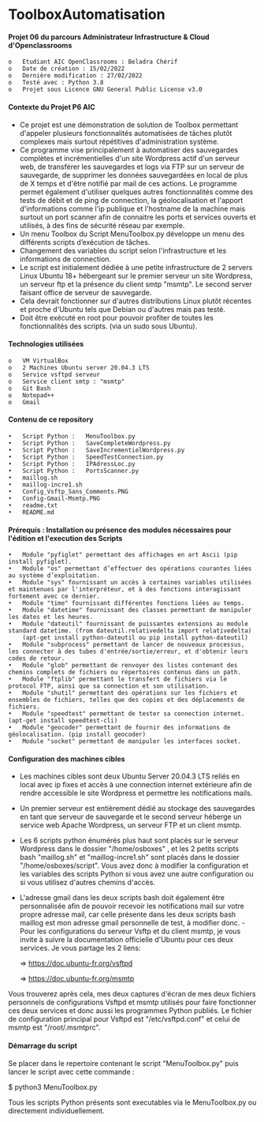 # ToolboxAutomatisation

#### Projet 06 du parcours Administrateur Infrastructure & Cloud d'Openclassrooms

	o	Etudiant AIC OpenClassrooms : Beladra Chérif
	o	Date de création : 15/02/2022
	o	Dernière modification : 27/02/2022
	o	Testé avec : Python 3.8
	o	Projet sous Licence GNU General Public License v3.0


#### Contexte du Projet P6 AIC
  
 - Ce projet est une démonstration de solution de Toolbox 
   permettant d'appeler plusieurs fonctionnalités automatisées de tâches plutôt complexes 
   mais surtout répétitives d'administration système.
 - Ce programme vise principalement à automatiser des sauvegardes complètes et incrémentielles d'un site Wordpress actif d'un serveur web, 
   de transférer les sauvegardes et logs via FTP sur un serveur de sauvegarde, de supprimer les données sauvegardées en local de plus de X temps
   et d'être notifié par mail de ces actions.
   Le programme permet également d'utiliser quelques autres fonctionnalités comme des tests de débit et de ping de connection, 
   la géolocalisation et l'apport d'informations comme l'ip publique et l'hostname de la machine mais surtout un port scanner 
   afin de connaitre les ports et services ouverts et utilisés, à des fins de sécurité réseau par exemple. 
 - Un menu Toolbox du Script MenuToolbox.py développe un menu 
   des différents scripts d’exécution de tâches.
 - Changement des variables du script selon l'infrastructure et les informations de connection.
 - Le script est initialement dédiée à une petite infrastructure de 2 servers Linux Ubuntu 18+ 
   hébergeant sur le premier serveur un site Wordpress, un serveur ftp et la présence du client 
   smtp "msmtp". Le second server faisant office de serveur de sauvegarde.
 - Cela devrait fonctionner sur d'autres distributions Linux plutôt récentes et proche 
   d'Ubuntu tels que Debian ou d'autres mais pas testé.
 - Doit être exécuté en root pour pouvoir profiter de toutes les fonctionnalités des scripts. (via un sudo sous Ubuntu).


#### Technologies utilisées

	o   VM VirtualBox
	o   2 Machines Ubuntu server 20.04.3 LTS
	o   Service vsftpd serveur
	o   Service client smtp : "msmtp"
	o   Git Bash
	o   Notepad++
	o   Gmail

#### Contenu de ce repository

	•   Script Python :   MenuToolbox.py
	•   Script Python :   SaveCompleteWordpress.py
	•   Script Python :   SaveIncrementielWordpress.py
	•   Script Python :   SpeedTestConnection.py
	•   Script Python :   IPAdressLoc.py
	•   Script Python :   PortsScanner.py
	•   maillog.sh
	•   maillog-incre1.sh
	•   Config_Vsftp_Sans_Comments.PNG
	•   Config-Gmail-Msmtp.PNG
	•   readme.txt
	•   README.md

#### Prérequis : Installation ou présence des modules nécessaires pour l'édition et l'execution des Scripts  

	•   Module "pyfiglet" permettant des affichages en art Ascii (pip install pyfiglet).
	•   Module "os" permettant d’effectuer des opérations courantes liées au système d’exploitation.
	•   Module "sys" fournissant un accès à certaines variables utilisées et maintenues par l'interpréteur, et à des fonctions interagissant fortement avec ce dernier.
	•   Module "time" fournissant différentes fonctions liées au temps.
	•   Module "datetime" fournissant des classes permettant de manipuler les dates et les heures.
	•   Module "dateutil" fournissant de puissantes extensions au module standard datetime. (from dateutil.relativedelta import relativedelta)
	    (apt-get install python-dateutil ou pip install python-dateutil)
	•   Module "subprocess" permettant de lancer de nouveaux processus, les connecter à des tubes d'entrée/sortie/erreur, et d'obtenir leurs codes de retour.
	•   Module "glob" permettant de renvoyer des listes contenant des chemins complets de fichiers ou répertoires contenus dans un path.
	•   Module "ftplib" permettant le transfert de fichiers via le protocol FTP, ainsi que sa connection et son utilisation.
	•   Module "shutil" permettant des opérations sur les fichiers et ensembles de fichiers, telles que des copies et des déplacements de fichiers.
	•   Module "speedtest" permettant de tester sa connection internet. (apt-get install speedtest-cli)
	•   Module "geocoder" permettant de fournir des informations de géolocalisation. (pip install geocoder)
	•   Module "socket" permettant de manipuler les interfaces socket.


#### Configuration des machines cibles

- Les machines cibles sont deux Ubuntu Server 20.04.3 LTS reliés en local avec ip fixes et accès à une connection internet extérieure afin de rendre accessible le site Wordpress et permettre les notifications mails.
- Un premier serveur est entièrement dédié au stockage des sauvegardes en tant que serveur de sauvegarde et le second serveur héberge un service web Apache Wordpress, un serveur FTP et un client msmtp.
- Les 6 scripts python énumérés plus haut sont placés sur le serveur Wordpress dans le dossier "/home/osboxes" , et les 2 petits scripts bash "maillog.sh" et "maillog-incre1.sh"
sont placés dans le dossier "/home/osboxes/script". Vous avez donc à modifier la configuration et les variables des scripts Python si vous avez une autre configuration ou 
si vous utilisez d'autres chemins d'accès.
- L'adresse gmail dans les deux scripts bash doit également être personnalisée afin de pouvoir recevoir les notifications mail sur votre propre adresse mail, car celle présente dans les deux scripts bash maillog est mon adresse gmail personnelle de test, à modifier donc.
-Pour les configurations du serveur Vsftp et du client msmtp, je vous invite à suivre la documentation officielle d'Ubuntu pour ces deux services. Je vous partage les 2 liens:

	=>	https://doc.ubuntu-fr.org/vsftpd
	
	=>	https://doc.ubuntu-fr.org/msmtp
	
Vous trouverez après cela, mes deux captures d'écran de mes deux fichiers personnels de configurations Vsftpd et msmtp utilisés pour faire fonctionner ces deux services et donc aussi les programmes Python publiés. Le fichier de configuration principal pour Vsftpd est "/etc/vsftpd.conf" et celui de msmtp est "/root/.msmtprc".

#### Démarrage du script

Se placer dans le repertoire contenant le script "MenuToolbox.py" puis lancer le script avec cette commande :

$ python3 MenuToolbox.py

Tous les scripts Python présents sont executables via le MenuToolbox.py ou directement individuellement.
